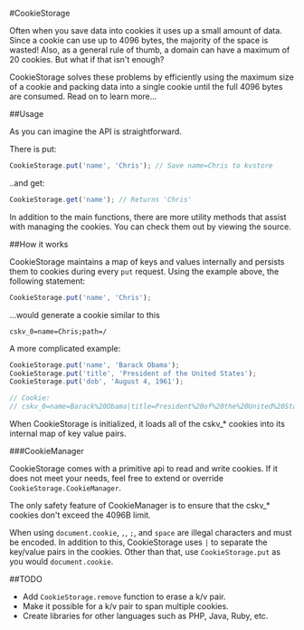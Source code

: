 #CookieStorage

Often when you save data into cookies it uses up a small amount of data. Since a cookie can use up to 4096 bytes, the majority of the space is wasted! Also, as a general rule of thumb, a domain can have a maximum of 20 cookies. But what if that isn't enough?

CookieStorage solves these problems by efficiently using the maximum size of a cookie and packing data into a single cookie until the full 4096 bytes are consumed. Read on to learn more...

##Usage

As you can imagine the API is straightforward.

There is put:

```javascript
CookieStorage.put('name', 'Chris'); // Save name=Chris to kvstore
```

..and get:

```javascript
CookieStorage.get('name'); // Returns 'Chris'
```

In addition to the main functions, there are more utility methods that assist with managing the cookies. You can check them out by viewing the source.

##How it works

CookieStorage maintains a map of keys and values internally and persists them to cookies during every `put` request. Using the example above, the following statement:

```javascript
CookieStorage.put('name', 'Chris');
```

...would generate a cookie similar to this

```
cskv_0=name=Chris;path=/
```

A more complicated example:


```javascript
CookieStorage.put('name', 'Barack Obama');
CookieStorage.put('title', 'President of the United States');
CookieStorage.put('dob', 'August 4, 1961');

// Cookie:
// cskv_0=name=Barack%20Obama|title=President%20of%20the%20United%20States|dob=August%204%2C%201961;path=/
```

When CookieStorage is initialized, it loads all of the cskv_* cookies into its internal map of key value pairs.

###CookieManager

CookieStorage comes with a primitive api to read and write cookies. If it does not meet your needs, feel free to extend or override `CookieStorage.CookieManager`.

The only safety feature of CookieManager is to ensure that the cskv_* cookies don't exceed the 4096B limit.

When using `document.cookie`, `,`, `;`, and `space` are illegal characters and must be encoded. In addition to this, CookieStorage uses `|` to separate the key/value pairs in the cookies. Other than that, use `CookieStorage.put` as you would `document.cookie`.

##TODO
* Add `CookieStorage.remove` function to erase a k/v pair.
* Make it possible for a k/v pair to span multiple cookies.
* Create libraries for other languages such as PHP, Java, Ruby, etc.

